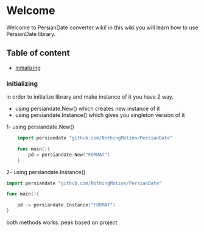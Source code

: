 # Welcome
Welcome to PersianDate converter wiki! in this wiki you will learn how to use PersianDate library.


## Table of content
- [Initializing](#initializing)


### Initializing

in order to initialize library and make instance of it you have 2 way.

- using persiandate.New() which creates new instance of it
- using persiandate.Instance() which gives you singleton version of it

1- using persiandate.New()

```go
    import persiandate "github.com/NothingMotion/PersianDate"

    func main(){
        pd:= persiandate.New("FORMAT")
    }
```

2- using persiandate.Instance()

```go
import persiandate "github.com/NothingMotion/PersianDate"

func main(){

    pd := persiandate.Instance("FORMAT")
}
```



both methods works. peak based on project


